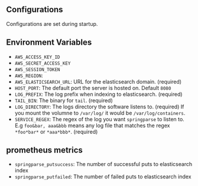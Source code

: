 ## Configurations
Configurations are set during startup. 

## Environment Variables
* `AWS_ACCESS_KEY_ID`
* `AWS_SECRET_ACCESS_KEY`
* `AWS_SESSION_TOKEN`
* `AWS_REGION`: 
* `AWS_ELASTICSEARCH_URL`: URL for the elasticsearch domain. (required)
* `HOST_PORT`: The default port the server is hosted on. Default `8080`
* `LOG_PREFIX`: The log prefix when indexing to elasticsearch. (required)
* `TAIL_BIN`: The binary for `tail`. (required)
* `LOG_DIRECTORY`: The logs directory the software listens to. (required) If you mount the volumne to `/var/log/` it would be `/var/log/containers`.
* `SERVICE_REGEX`: The regex of the log you want `springparse` to listen to. E.g `foo&bar, aaa&bbb` means any log file that matches the regex `*foo*bar*` or `*aaa*bbb*`. (required)


## prometheus metrics
* `springparse_putsuccess`: The number of successful puts to elasticsearch index
* `springparse_putfailed`: The number of failed puts to elasticsearch index
